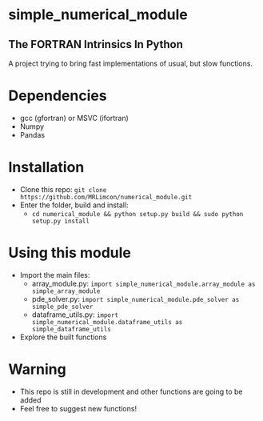 # simple_numerical_module
## The FORTRAN Intrinsics In Python

  A project trying to bring fast implementations of usual, but slow functions.

# Dependencies
- gcc (gfortran) or MSVC (ifortran)
- Numpy
- Pandas

# Installation
- Clone this repo: `git clone https://github.com/MRLimcon/numerical_module.git`
- Enter the folder, build and install:
  - `cd numerical_module && python setup.py build && sudo python setup.py install`

# Using this module
- Import the main files:
  - array_module.py: `import simple_numerical_module.array_module as simple_array_module`
  - pde_solver.py: `import simple_numerical_module.pde_solver as simple_pde_solver`
  - dataframe_utils.py: `import simple_numerical_module.dataframe_utils as simple_dataframe_utils`
- Explore the built functions

# Warning
- This repo is still in development and other functions are going to be added
- Feel free to suggest new functions!
